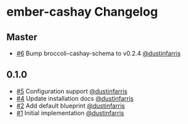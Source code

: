 # ember-cashay Changelog


## Master

- [#6](https://github.com/dustinfarris/ember-cashay/pull/6)
  Bump broccoli-cashay-schema to v0.2.4
  [@dustinfarris](https://github.com/dustinfarris)


## 0.1.0

- [#5](https://github.com/dustinfarris/ember-cashay/pull/5)
  Configuration support
  [@dustinfarris](https://github.com/dustinfarris)
- [#4](https://github.com/dustinfarris/ember-cashay/pull/4)
  Update installation docs
  [@dustinfarris](https://github.com/dustinfarris)
- [#2](https://github.com/dustinfarris/ember-cashay/pull/2)
  Add default blueprint
  [@dustinfarris](https://github.com/dustinfarris)
- [#1](https://github.com/dustinfarris/ember-cashay/pull/1)
  Initial implementation
  [@dustinfarris](https://github.com/dustinfarris)
